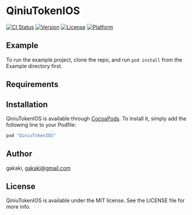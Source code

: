 # QiniuTokenIOS

[![CI Status](http://img.shields.io/travis/gakaki/QiniuTokenIOS.svg?style=flat)](https://travis-ci.org/gakaki/QiniuTokenIOS)
[![Version](https://img.shields.io/cocoapods/v/QiniuTokenIOS.svg?style=flat)](http://cocoapods.org/pods/QiniuTokenIOS)
[![License](https://img.shields.io/cocoapods/l/QiniuTokenIOS.svg?style=flat)](http://cocoapods.org/pods/QiniuTokenIOS)
[![Platform](https://img.shields.io/cocoapods/p/QiniuTokenIOS.svg?style=flat)](http://cocoapods.org/pods/QiniuTokenIOS)

## Example

To run the example project, clone the repo, and run `pod install` from the Example directory first.

## Requirements

## Installation

QiniuTokenIOS is available through [CocoaPods](http://cocoapods.org). To install
it, simply add the following line to your Podfile:

```ruby
pod "QiniuTokenIOS"
```

## Author

gakaki, gakaki@gmail.com

## License

QiniuTokenIOS is available under the MIT license. See the LICENSE file for more info.
